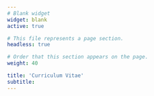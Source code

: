 ```yaml
---
# Blank widget
widget: blank
active: true

# This file represents a page section.
headless: true

# Order that this section appears on the page.
weight: 40

title: 'Curriculum Vitae'
subtitle:
---
```


<script type="text/javascript" src="https://www.dropbox.com/static/api/2/dropins.js" id="dropboxjs" data-app-key="ipbgcq0mj3jkkp1"></script>

<a href="https://www.dropbox.com/s/rll32j45y90g303/Hassan_Ilyas_CV.pdf?dl=0" class="dropbox-embed" data-height="1200px" data-width="800px"></a>
